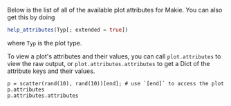 
Below is the list of all of the available plot attributes for Makie.
You can also get this by doing

```julia
help_attributes(Typ[; extended = true])
```

where `Typ` is the plot type.

To view a plot's attributes and their values, you can call `plot.attributes` to view the raw output,
or `plot.attributes.attributes` to get a Dict of the attribute keys and their values.

```@example plot_attributes
p = scatter(rand(10), rand(10))[end]; # use `[end]` to access the plot
p.attributes
p.attributes.attributes
```
